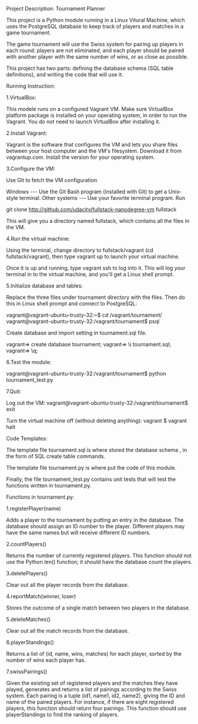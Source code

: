 Project Description: Tournament Planner

This project is a Python module running in a Linux Vitural Machine, which uses the PostgreSQL database to keep track of players and matches in a game tournament.

The game tournament will use the Swiss system for pairing up players in each round: players are not eliminated, and each player should be paired with another player with the same number of wins, or as close as possible.

This project has two parts: defining the database schema (SQL table definitions), and writing the code that will use it.


Running Instruction:

1.VirtualBox: 

This modele runs on a configured Vagrant VM. Make sure VirtualBox platform package is installed on your operating system, in order to run the Vagrant. You do not need to launch VirtualBox after installing it.

2.Install Vagrant: 

Vagrant is the software that configures the VM and lets you share files between your host computer and the VM's filesystem.  Download it from vagrantup.com. Install the version for your operating system.

3.Configure the VM:

Use Git to fetch the VM configuration

Windows --- Use the Git Bash program (installed with Git) to get a Unix-style terminal. 
Other systems --- Use your favorite terminal program. Run

git clone http://github.com/udacity/fullstack-nanodegree-vm fullstack

This will give you a directory named fullstack, which contains all the files in the VM.

4.Run the virtual machine:

Using the terminal, change directory to fullstack/vagrant (cd fullstack/vagrant), then type vagrant up to launch your virtual machine.

Once it is up and running, type vagrant ssh to log into it. This will log your terminal in to the virtual machine, and you'll get a Linux shell prompt.


5.Initialize database and tables:

Replace the three files under tournament directory with the files.  Then do this in Linux shell prompt and connect to PostgreSQL:

vagrant@vagrant-ubuntu-trusty-32:~$ cd /vagrant/tournament/
vagrant@vagrant-ubuntu-trusty-32:/vagrant/tournament$ psql

Create database and import setting in tournament.sql file.

vagrant=> create database tournament;
vagrant=> \i tournament.sql;
vagrant=> \q;

6.Test the module:

vagrant@vagrant-ubuntu-trusty-32:/vagrant/tournament$ python tournament_test.py


7.Quit:

Log out the VM: vagrant@vagrant-ubuntu-trusty-32:/vagrant/tournament$ exit

Turn the virtual machine off (without deleting anything): vagrant $ vagrant halt






Code Templates:

The template file tournament.sql is where stored the database schema , in the form of SQL create table commands.

The template file tournament.py is where put the code of this module.

Finally, the file tournament_test.py contains unit tests that will test the functions written in tournament.py.



Functions in tournament.py:

1.registerPlayer(name)

Adds a player to the tournament by putting an entry in the database. The database should assign an ID number to the player. Different players may have the same names but will receive different ID numbers.

2.countPlayers()

Returns the number of currently registered players. This function should not use the Python len() function; it should have the database count the players.

3.deletePlayers()

Clear out all the player records from the database.

4.reportMatch(winner, loser)

Stores the outcome of a single match between two players in the database.

5.deleteMatches()

Clear out all the match records from the database.

6.playerStandings()

Returns a list of (id, name, wins, matches) for each player, sorted by the number of wins each player has.

7.swissPairings()

Given the existing set of registered players and the matches they have played, generates and returns a list of pairings according to the Swiss system. Each pairing is a tuple (id1, name1, id2, name2), giving the ID and name of the paired players. For instance, if there are eight registered players, this function should return four pairings. This function should use playerStandings to find the ranking of players.




